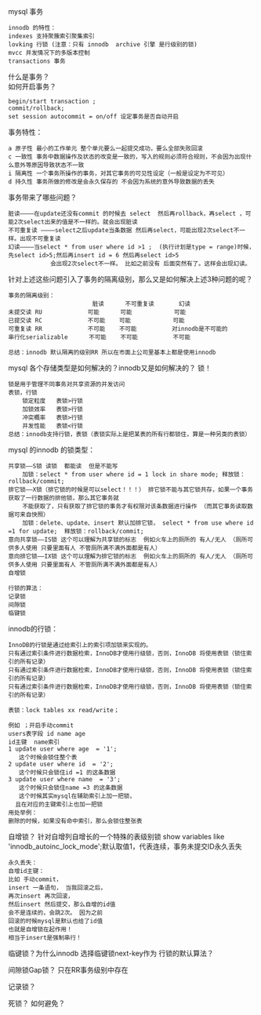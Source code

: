 mysql 事务

    innodb 的特性：
    indexes 支持聚簇索引聚集索引
    lovking 行锁 (注意：只有 innodb  archive 引擎 是行级别的锁)
    mvcc 并发情况下的多版本控制
    transactions 事务
什么是事务？   
如何开启事务？

    begin/start transaction ;
    commit/rollback;
    set session autocommit = on/off 设定事务是否自动开启
事务特性：

    a 原子性 最小的工作单元 整个单元要么一起提交成功，要么全部失败回滚
    c 一致性 事务中数据操作及状态的改变是一致的，写入的规则必须符合规则，不会因为出现什么意外等原因导致状态不一致
    i 隔离性 一个事务所操作的事务，对其它事务的可见性设定（一般是设定为不可见）
    d 持久性 事务所做的修改是会永久保存的 不会因为系统的意外导致数据的丢失

事务带来了哪些问题？

    脏读————在update还没有commit 的时候去 select  然后再rollback，再select ，可能2次select出来的值是不一样的。就会出现脏读
    不可重复读 ————select之后update当条数据 然后再select，可能出现2次select不一样。出现不可重复读
    幻读————当select * from user where id >1 ;  (执行计划是type = range)时候，先select id>5;然后再insert id = 6 然后再select id>5 
                会出现2次select不一样。 比如之前没有 后面突然有了。这样会出现幻读。
    
                
针对上述这些问题引入了事务的隔离级别，那么又是如何解决上述3种问题的呢？

    事务的隔离级别：
                            脏读      不可重复读       幻读
    未提交读 RU             可能      可能            可能
    已提交读 RC             不可能    可能            可能
    可重复读 RR             不可能    不可能          对innodb是不可能的
    串行化serializable      不可能    不可能          不可能
    
    总结：innodb 默认隔离的级别RR 所以在市面上公司里基本上都是使用innodb
    
mysql 各个存储类型是如何解决的？innodb又是如何解决的？  锁！

    锁是用于管理不同事务对共享资源的并发访问
    表锁，行锁
        锁定粒度   表锁>行锁
        加锁效率   表锁>行锁
        冲突概率   表锁>行锁
        并发性能   表锁<行锁
    总结：innodb支持行锁，表锁（表锁实际上是把某表的所有行都锁住，算是一种另类的表锁）
    
mysql 的innodb 的锁类型：

    共享锁——S锁 读锁  都能读  但是不能写
        加锁：select * from user where id = 1 lock in share mode; 释放锁：rollback/commit;
    排它锁——X锁（排它锁的时候是可以select！！！） 排它锁不能与其它锁共存，如果一个事务获取了一行数据的排他锁，那么其它事务就
        不能获取了，只有获取了排它锁的事务才有权限对该条数据进行操作 （而其它事务读取数据可来自快照）
        加锁：delete、update、insert 默认加排它锁， select * from use where id =1 for update;  释放锁：rollback/commit;
    意向共享锁——IS锁 这个可以理解为共享锁的标志  例如火车上的厕所的 有人/无人 （厕所可供多人使用 只要里面有人 不管厕所满不满外面都是有人）
    意向排它锁——IX锁 这个可以理解为排它锁的标志  例如火车上的厕所的 有人/无人 （厕所可供多人使用 只要里面有人 不管厕所满不满外面都是有人）
    自增锁    
    
    行锁的算法：
    记录锁
    间隙锁
    临键锁
    
innodb的行锁：

    InnoDB的行锁是通过给索引上的索引项加锁来实现的。
    只有通过索引条件进行数据检索，InnoDB才使用行级锁，否则，InnoDB 将使用表锁（锁住索引的所有记录）
    只有通过索引条件进行数据检索，InnoDB才使用行级锁，否则，InnoDB 将使用表锁（锁住索引的所有记录）
    只有通过索引条件进行数据检索，InnoDB才使用行级锁，否则，InnoDB 将使用表锁（锁住索引的所有记录）
    
    表锁：lock tables xx read/write；
    
    例如 ；开启手动commit
    users表字段 id name age 
    id主键  name索引 
    1 update user where age  = '1';
       这个时候会锁住整个表
    2 update user where id  = '2';
       这个时候只会锁住id =1 的这条数据
    3 update user where name  = '3';
       这个时候只会锁住name =3 的这条数据
       这个时候其实mysql在辅助索引上加一把锁，
      且在对应的主键索引上也加一把锁
    用处举例：
    删除的时候，如果没有命中索引，那么会锁住整张表

自增锁？ 针对自增列自增长的一个特殊的表级别锁 show variables like 'innodb_autoinc_lock_mode';默认取值1，代表连续，事务未提交ID永久丢失

    永久丢失：
    自增id主键：
    比如 手动commit，
    insert 一条语句， 当我回滚之后，
    再次insert 再次回滚，
    然后insert 然后提交，那么自增的id值
    会不是连续的，会跳2次。 因为之前
    回滚的时候mysql是默认也给了id值
    也就是自增锁在起作用！
    相当于insert是强制串行！

临键锁？为什么innodb 选择临键锁next-key作为 行锁的默认算法？
    
间隙锁Gap锁？ 只在RR事务级别中存在

记录锁？

死锁？ 如何避免？

    
    
    
    
